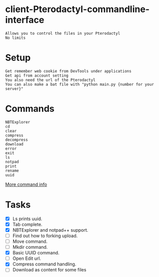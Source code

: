 # client-Pterodactyl-commandline-interface
```
Allows you to control the files in your Pterodactyl
No limits
```
# Setup
```
Get remember web cookie from DevTools under applications
Get api from account setting 
You also need the url of the Pterodactyl
You can also make a bat file with "python main.py {number for your server}"
```

# Commands
```
NBTExplorer
cd
clear
compress
decompress
download
error
exit
ls
notpad
print
rename
uuid
```
[More command info](https://github.com/magnusa2007/client-Pterodactyl-commandline-interface/blob/main/help.txt)

# Tasks
- [x] Ls prints uuid.
- [x] Tab complete.
- [x] NBTExplorer and notpad++ support.
- [ ] Find out how to forking upload.
- [ ] Move command.
- [ ] Mkdir command.
- [X] Basic UUID command.
- [ ] Open Edit url.
- [x] Compress command handling.
- [ ] Download as content for some files
